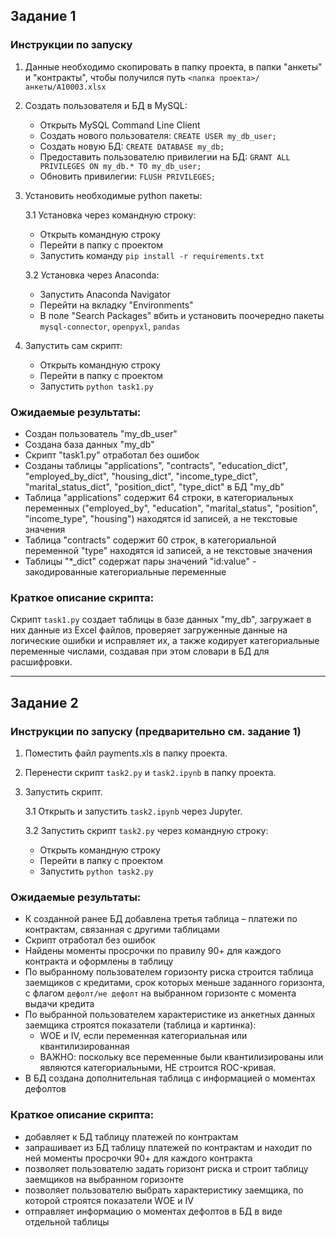 ## Задание 1
### Инструкции по запуску
1. Данные необходимо скопировать в папку проекта, в папки "анкеты" и "контракты", чтобы получился путь `<папка проекта>/анкеты/A10003.xlsx`
2. Создать пользователя и БД в MySQL:
	- Открыть MySQL Command Line Client
	- Создать нового пользователя: `CREATE USER my_db_user;`
	- Создать новую БД: `CREATE DATABASE my_db;`
	- Предоставить пользователю привилегии на БД: `GRANT ALL PRIVILEGES ON my_db.* TO my_db_user;`
	- Обновить привилегии: `FLUSH PRIVILEGES;`
3. Установить необходимые python пакеты:

	3.1 Установка через командную строку:
	
	- Открыть командную строку
	- Перейти в папку с проектом
	- Запустить команду `pip install -r requirements.txt`
		
	3.2 Установка через Anaconda:
	
	- Запустить Anaconda Navigator
	- Перейти на вкладку "Environments"
	- В поле "Search Packages" вбить и установить поочередно пакеты `mysql-connector`, `openpyxl`, `pandas`
		
4. Запустить сам скрипт:
	- Открыть командную строку
	- Перейти в папку с проектом
	- Запустить `python task1.py`

### Ожидаемые результаты:
 - Создан пользователь "my_db_user"
 - Создана база данных "my_db"
 - Скрипт "task1.py" отработал без ошибок
 - Созданы таблицы "applications", "contracts", "education_dict", "employed_by_dict", "housing_dict", "income_type_dict", "marital_status_dict", "position_dict", "type_dict" в БД "my_db"
 - Таблица "applications" содержит 64 строки, в категориальных переменных ("employed_by", "education", "marital_status", "position", "income_type", "housing") находятся id записей, а не текстовые значения
 - Таблица "contracts" содержит 60 строк, в категориальной переменной "type" находятся id записей, а не текстовые значения
 - Таблицы "*_dict" содержат пары значений "id:value" - закодированные категориальные переменные
 
 ### Краткое описание скрипта:
 Скрипт `task1.py` создает таблицы в базе данных "my_db", загружает в них данные из Excel файлов, проверяет загруженные данные на логические ошибки и исправляет их, а также кодирует категориальные переменные числами, создавая при этом словари в БД для расшифровки.

---

## Задание 2
### Инструкции по запуску (предварительно см. задание 1)
1. Поместить файл payments.xls в папку проекта.
2. Перенести скрипт `task2.py` и `task2.ipynb` в папку проекта.
3. Запустить скрипт.

	3.1 Открыть и запустить `task2.ipynb` через Jupyter.
	
	3.2 Запустить скрипт `task2.py` через командную строку:
	
	- Открыть командную строку
	- Перейти в папку с проектом
	- Запустить `python task2.py`

### Ожидаемые результаты:
 - К созданной ранее БД добавлена третья таблица – платежи по контрактам, связанная с другими таблицами
 - Скрипт отработал без ошибок
 - Найдены моменты просрочки по правилу 90+ для каждого контракта и оформлены в таблицу
 - По выбранному пользователем горизонту риска строится таблица заемщиков с кредитами, срок которых меньше заданного горизонта, с флагом `дефолт/не дефолт` на выбранном горизонте с момента выдачи кредита
 - По выбранной пользователем характеристике из анкетных данных заемщика строятся показатели (таблица и картинка):
 	- WOE и IV, если переменная категориальная или квантилизированная
	- ВАЖНО: поскольку все переменные были квантилизированы или являются категориальными, НЕ строится ROC-кривая.
 - В БД создана дополнительная таблица с информацией о моментах дефолтов
 
 ### Краткое описание скрипта:
 - добавляет к БД таблицу платежей по контрактам
 - запрашивает из БД таблицу платежей по контрактам и находит по ней моменты просрочки 90+ для каждого контракта
 - позволяет пользователю задать горизонт риска и строит таблицу заемщиков на выбранном горизонте
 - позволяет пользователю выбрать характеристику заемщика, по которой строятся показатели WOE и IV
 - отправляет информацию о моментах дефолтов в БД в виде отдельной таблицы
